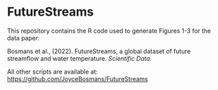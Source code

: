 # FutureStreams

This repository contains the R code used to generate Figures 1-3 for the data paper:
 
Bosmans et al., (2022). FutureStreams, a global dataset of future streamflow and water temperature. *Scientific Data.*

All other scripts are available at: https://github.com/JoyceBosmans/FutureStreams 